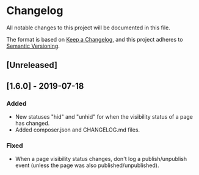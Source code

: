 # Changelog

All notable changes to this project will be documented in this file.

The format is based on [Keep a Changelog](https://keepachangelog.com/en/1.0.0/),
and this project adheres to [Semantic Versioning](https://semver.org/spec/v2.0.0.html).

## [Unreleased]

## [1.6.0] - 2019-07-18

### Added
- New statuses "hid" and "unhid" for when the visibility status of a page has changed.
- Added composer.json and CHANGELOG.md files.

### Fixed
- When a page visibility status changes, don't log a publish/unpublish event (unless the page was also published/unpublished).
